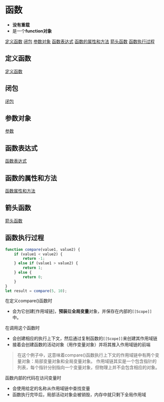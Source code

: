 # 函数

- **没有重载**
- 是一个**function对象**

[定义函数](#定义函数)
[闭包](#闭包)
[参数对象](#参数对象)
[函数表达式](#函数表达式)
[函数的属性和方法](#函数的属性和方法)
[箭头函数](#箭头函数)
[函数执行过程](#函数执行过程)

## 定义函数

[定义函数](JavaScript_Function_Definition.md)

## 闭包

[闭包](JavaScript_Closures.md)

## 参数对象

[参数](JavaScript_Arguments_Object.md)

## 函数表达式

[函数表达式](JavaScript_Function_Expression.md)

## 函数的属性和方法

[函数属性和方法](javascript_function_property_and_method.md)

## 箭头函数

[箭头函数](JavaScript_Arrow_Function_Expressions.md)

## 函数执行过程

```javascript
function compare(value1, value2) {
    if (value1 < value2) {
        return -1;
    } else if (value1 > value2) {
        return 1;
    } else {
        return 0;
    }
}
let result = compare(5, 10);
```

在定义compare()函数时

- 会为它创建[作用域链]，**预装**载**全局变量**对象，并保存在内部的`[[Scope]]`中。

在调用这个函数时

- 会创建相应的执行上下文，然后通过复制函数的`[[Scope]]`来创建其作用域链
- 接着会创建函数的活动对象（用作变量对象）并将其推入作用域链的前端

> 在这个例子中，这意味着compare()函数执行上下文的作用域链中有两个变量对象：局部变量对象和全局变量对象。
> 作用域链其实是一个包含指针的列表，每个指针分别指向一个变量对象，但物理上并不会包含相应的对象。

函数内部的代码在访问变量时

- 会使用给定的名称从作用域链中查找变量
- 函数执行完毕后，局部活动对象会被销毁，内存中就只剩下全局作用域
